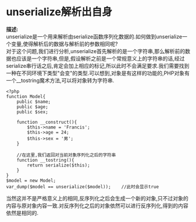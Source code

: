 # unserialize解析出自身
**描述:**  
unserialize是一个用来解析由serialize函数序列化数据的.如何做到unserialize一个变量,使得解析后的数据与解析前的参数相同呢?  
对于这个问题,我们进行分析,unserialize首先解析的是一个字符串,那么解析前的数据也应该是一个字符串,但是,假设解析之前是一个常规意义上的字符串的话,经过serialize串行话之后,肯定会加上相应的标记,所以此时不会满足要求.我们需要找到一种在不同环境下类型"会变"的类型.可以想到,对象是有这样的功能的,PHP对象有一个__tostring魔术方法,可以将对象转为字符串.  
```
<?php
function Model{
    public $name;
    public $age;
    public $sex;

    function __construct(){
        $this->name = 'Francis';
        $this->age = 24;
        $this->sex = '男';
    }

    //在这里,我们返回对当前对象序列化之后的字符串
    function __tostring(){
        return serialize($this);
    }
}
$model = new Model;
var_dump($model == unserialize($model));    //此时会显示true
```
当然这并不是严格意义上的相同,反序列化之后会生成一个新的对象,只不过对象的内容与原对象内容一致.对反序列化之后的对象依然可以进行反序列化,得到的内容依然是相同的.  
